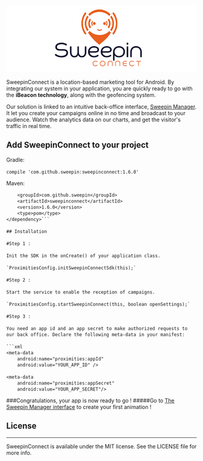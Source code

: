 <p align="center" >
  <img src="Images/logoSweepinConnect-850x300.png" alt="SweepinConnectLogo" title="SweepinConnectLogo">
</p>

SweepinConnect is a location-based marketing tool for Android. By integrating our system in your application, you are quickly ready to go with the **iBeacon technology**, along with the geofencing system.

Our solution is linked to an intuitive back-office interface, <a href='http://manager.sweepin.fr/admin/login/?ref=/'>Sweepin Manager</a>. It let you create your campaigns online in no time and broadcast to your audience.
Watch the analytics data on our charts, and get the visitor's traffic in real time.

## Add SweepinConnect to your project

Gradle:

`compile 'com.github.sweepin:sweepinconnect:1.6.0'`

Maven: 

```<dependency>
	<groupId>com.github.sweepin</groupId>
	<artifactId>sweepinconnect</artifactId>
	<version>1.6.0</version>
	<type>pom</type>
</dependency>```

## Installation

#Step 1 : 

Init the SDK in the onCreate() of your application class.

`ProximitiesConfig.initSweepinConnectSdk(this);`

#Step 2 :

Start the service to enable the reception of campaigns.

`ProximitiesConfig.startSweepinConnect(this, boolean openSettings);`

#Step 3 : 

You need an app id and an app secret to make authorized requests to our back office. Declare the following meta-data in your manifest:

```xml
<meta-data
    android:name="proximities:appId"
    android:value="YOUR_APP_ID" />

<meta-data
    android:name="proximities:appSecret"
    android:value="YOUR_APP_SECRET"/>
```

###Congratulations, your app is now ready to go ! 
#####Go to <a href='http://manager.sweepin.fr/admin/login/?ref=/'>The Sweepin Manager interface</a> to create your first animation !

## License
___
SweepinConnect is available under the MIT license. See the LICENSE file for more info.

  [1]: http://www.sweepin.fr/contact
